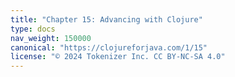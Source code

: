```yaml
---
title: "Chapter 15: Advancing with Clojure"
type: docs
nav_weight: 150000
canonical: "https://clojureforjava.com/1/15"
license: "© 2024 Tokenizer Inc. CC BY-NC-SA 4.0"
---
```


